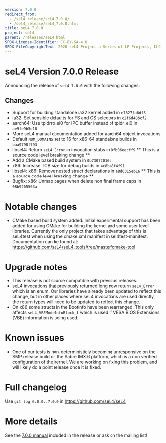 ```yaml
---
version: 7.0.0
redirect_from:
  - /sel4_release/seL4_7.0.0/
  - /sel4_release/seL4_7.0.0.html
title: seL4 7.0.0
project: sel4
parent: /releases/seL4.html
SPDX-License-Identifier: CC-BY-SA-4.0
SPDX-FileCopyrightText: 2020 seL4 Project a Series of LF Projects, LLC.
---
```


# seL4 Version 7.0.0 Release
 Announcing the release of `seL4 7.0.0` with the following changes:

## Changes


- Support for building standalone ia32 kernel added in `e7327fa6df3`
- ia32: Set sensible defaults for FS and GS selectors in
        `c2f6d48bcf2`
- aarch64: Use tpidrro_el0 for IPC buffer instead of tpidr_el0
        in `ae9fe9b5d18`
- More seL4 manual documentation added for aarch64 object
        invocations
- Default `NUM_DOMAINS` set to 16 for x86-64 standalone builds in
        `baa9798f793`
- libsel4: Return `seL4_Error` in invocation stubs in `8fb06eecff9`
        ** This is a source code level breaking change **
- Add a CMake based build system in `0b73072016e`
- x86: Increase TCB size for debug builds in `4c8be8f4f91`
- libsel4: x86: Remove nested struct declarations in `a8d6315eb16`
        ** This is a source code level breaking change **
- Bugfix: x86: Unmap pages when delete non final frame caps in
        `08b9265563a`

# Notable changes


- CMake based build system added: Initial experimental support has
        been added for using CMake for building the kernel and some user
        level libraries. Currently the only project that takes advantage
        of this is seL4test when using the cmake.xml manifest
        in sel4test-manifest. Documentation can be found at:
        <https://github.com/seL4/seL4_tools/tree/master/cmake-tool>

# Upgrade notes


- This release is not source compatible with previous releases.
- seL4 invocations that previously returned long now return
        `seL4_Error` which is an enum. Our libraries have already been
        updated to reflect this change, but in other places where seL4
        invocations are used directly, the return types will need to be
        updated to reflect this change.
- On x86 some structs in the Bootinfo have been rearranged. This
        only affects `seL4_VBEModeInfoBlock_t` which is used if VESA
        BIOS Extensions (VBE) information is being used.

# Known issues


- One of our tests is non-deterministicly becoming unresponsive on
        the SMP release build on the Sabre IMX.6 platform, which is a
        non verified configuration of the kernel. We are working on
        fixing this problem, and will likely do a point release once it
        is fixed.

# Full changelog
 Use `git log 6.0.0..7.0.0` in
<https://github.com/seL4/seL4>

# More details
 See the
[7.0.0 manual](http://sel4.systems/Info/Docs/seL4-manual-7.0.0.pdf) included in the release or ask on the mailing list!
